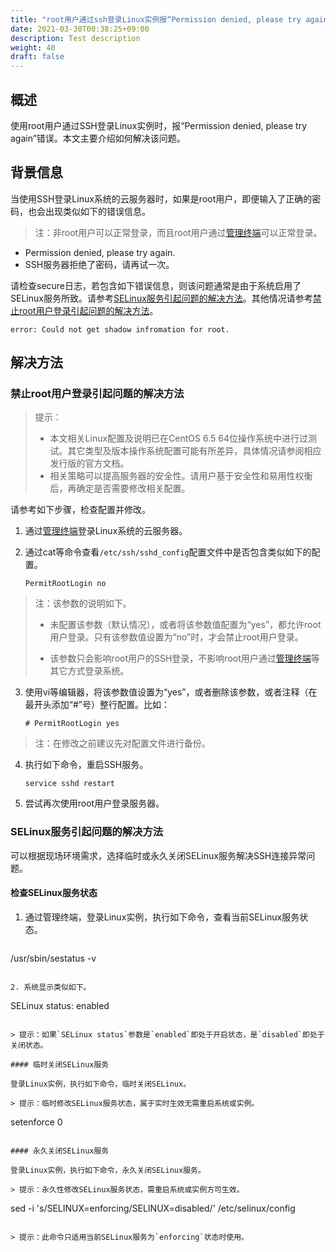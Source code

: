```yaml
---
title: "root用户通过ssh登录Linux实例报“Permission denied, please try again”"
date: 2021-03-30T00:38:25+09:00
description: Test description
weight: 40
draft: false
---
```


## 概述

使用root用户通过SSH登录Linux实例时，报“Permission denied, please try again”错误。本文主要介绍如何解决该问题。

## 背景信息

当使用SSH登录Linux系统的云服务器时，如果是root用户，即便输入了正确的密码，也会出现类似如下的错误信息。

> 注：非root用户可以正常登录，而且root用户通过[管理终端](https://help.aliyun.com/document_detail/25433.htm)可以正常登录。

- Permission denied, please try again.
- SSH服务器拒绝了密码，请再试一次。

请检查secure日志，若包含如下错误信息，则该问题通常是由于系统启用了SELinux服务所致。请参考[SELinux服务引起问题的解决方法](https://help.aliyun.com/document_detail/41487.htm?spm=a2c4g.11186623.2.28.552b29e8VbzOF9#AQRff)。其他情况请参考[禁止root用户登录引起问题的解决方法](https://help.aliyun.com/document_detail/41487.htm?spm=a2c4g.11186623.2.28.552b29e8VbzOF9#GaARQ)。

```
error: Could not get shadow infromation for root.
```

## 解决方法

### 禁止root用户登录引起问题的解决方法

> 提示：
>
> - 本文相关Linux配置及说明已在CentOS 6.5 64位操作系统中进行过测试。其它类型及版本操作系统配置可能有所差异，具体情况请参阅相应发行版的官方文档。
> - 相关策略可以提高服务器的安全性。请用户基于安全性和易用性权衡后，再确定是否需要修改相关配置。

请参考如下步骤，检查配置并修改。

1. 通过[管理终端](https://help.aliyun.com/document_detail/25433.htm)登录Linux系统的云服务器。

2. 通过cat等命令查看`/etc/ssh/sshd_config`配置文件中是否包含类似如下的配置。

   ```
   PermitRootLogin no
   ```

> 注：该参数的说明如下。
>
> - 未配置该参数（默认情况），或者将该参数值配置为“yes”，都允许root用户登录。只有该参数值设置为“no”时，才会禁止root用户登录。
>
>
> - 该参数只会影响root用户的SSH登录，不影响root用户通过[管理终端](https://help.aliyun.com/document_detail/25433.htm)等其它方式登录系统。

3. 使用vi等编辑器，将该参数值设置为“yes”，或者删除该参数，或者注释（在最开头添加“#”号）整行配置。比如：

   ```
   # PermitRootLogin yes
   ```

> 注：在修改之前建议先对配置文件进行备份。

4. 执行如下命令，重启SSH服务。

   ```
   service sshd restart
   ```

5. 尝试再次使用root用户登录服务器。

### SELinux服务引起问题的解决方法

可以根据现场环境需求，选择临时或永久关闭SELinux服务解决SSH连接异常问题。

#### 检查SELinux服务状态

1. 通过管理终端，登录Linux实例，执行如下命令，查看当前SELinux服务状态。

   ```
/usr/sbin/sestatus -v 
   ```

2. 系统显示类似如下。

   ```
   SELinux status:       enabled
   ```

   > 提示：如果`SELinux status`参数是`enabled`即处于开启状态，是`disabled`即处于关闭状态。 

#### 临时关闭SELinux服务

登录Linux实例，执行如下命令，临时关闭SELinux。

> 提示：临时修改SELinux服务状态，属于实时生效无需重启系统或实例。

```
setenforce 0
```

#### 永久关闭SELinux服务

登录Linux实例，执行如下命令，永久关闭SELinux服务。

> 提示：永久性修改SELinux服务状态，需重启系统或实例方可生效。

```
sed -i 's/SELINUX=enforcing/SELINUX=disabled/' /etc/selinux/config
```

> 提示：此命令只适用当前SELinux服务为`enforcing`状态时使用。